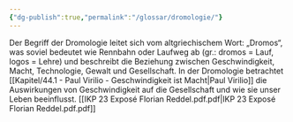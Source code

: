 ```yaml
---
{"dg-publish":true,"permalink":"/glossar/dromologie/"}
---
```

 

Der Begriff der Dromologie leitet sich vom altgriechischem Wort: „Dromos“, was soviel bedeutet wie Rennbahn oder Laufweg ab (gr.: dromos = Lauf, logos = Lehre) und beschreibt die Beziehung zwischen Geschwindigkeit, Macht, Technologie, Gewalt und Gesellschaft. In der Dromologie betrachtet [[Kapitel/44.1 - Paul Virilio - Geschwindigkeit ist Macht\|Paul Virilio]] die Auswirkungen von Geschwindigkeit auf die Gesellschaft und wie sie unser Leben beeinflusst.
[[IKP 23 Exposé Florian Reddel.pdf.pdf\|IKP 23 Exposé Florian Reddel.pdf.pdf]]